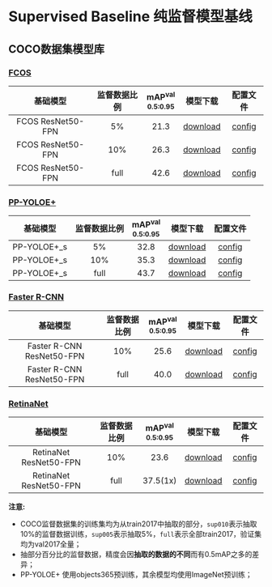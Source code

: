 # Supervised Baseline 纯监督模型基线

## COCO数据集模型库

### [FCOS](../../fcos)

|  基础模型          |    监督数据比例   |  mAP<sup>val<br>0.5:0.95 |  模型下载  |   配置文件   |
| :---------------: | :-------------: | :---------------------: |:--------: | :---------: |
| FCOS ResNet50-FPN |        5%       |       21.3        | [download]() | [config](fcos_r50_fpn_coco_sup005.yml) |
| FCOS ResNet50-FPN |        10%      |       26.3        | [download]() | [config](fcos_r50_fpn_coco_sup010.yml) |
| FCOS ResNet50-FPN |        full     |       42.6        | [download](https://paddledet.bj.bcebos.com/models/fcos_r50_fpn_iou_multiscale_2x_coco.pdparams) | [config](../../fcos/fcos_r50_fpn_iou_multiscale_2x_coco.yml) |


### [PP-YOLOE+](../../ppyoloe)

|  基础模型          |    监督数据比例   |  mAP<sup>val<br>0.5:0.95 |  模型下载  |   配置文件   |
| :---------------: | :-------------: | :---------------------: |:--------: | :---------: |
| PP-YOLOE+_s       |        5%      |        32.8       | [download]() | [config](ppyoloe_plus_crn_s_coco_sup005.yml) |
| PP-YOLOE+_s       |        10%      |       35.3       | [download]() | [config](ppyoloe_plus_crn_s_coco_sup010.yml) |
| PP-YOLOE+_s       |        full     |       43.7       | [download](https://paddledet.bj.bcebos.com/models/ppyoloe_plus_crn_s_80e_coco.pdparams) | [config](../../ppyoloe/ppyoloe_plus_crn_s_80e_coco.yml) |


### [Faster R-CNN](../../faster_rcnn)

|  基础模型          |    监督数据比例   |  mAP<sup>val<br>0.5:0.95 |  模型下载  |   配置文件   |
| :---------------: | :-------------: | :---------------------: |:--------: | :---------: |
| Faster R-CNN ResNet50-FPN |        10%      |       25.6      | [download]() | [config](faster_rcnn_r50_fpn_coco_sup010.yml) |
| Faster R-CNN ResNet50-FPN |        full     |       40.0      | [download](https://paddledet.bj.bcebos.com/models/faster_rcnn_r50_fpn_2x_coco.pdparams) | [config](configs/faster_rcnn/faster_rcnn_r50_fpn_2x_coco.yml) |


### [RetinaNet](../../retinanet)

|  基础模型          |    监督数据比例   |  mAP<sup>val<br>0.5:0.95 |  模型下载  |   配置文件   |
| :---------------: | :-------------: | :---------------------: |:--------: | :---------: |
| RetinaNet ResNet50-FPN |        10%      |       23.6       | [download]() | [config](retinanet_r50_fpn_coco_sup010.yml) |
| RetinaNet ResNet50-FPN |        full     |       37.5(1x)       | [download](https://paddledet.bj.bcebos.com/models/retinanet_r50_fpn_1x_coco.pdparams) | [config](configs/retinanet/retinanet_r50_fpn_1x_coco.yml) |


**注意:**
- COCO监督数据集的训练集均为从train2017中抽取的部分，`sup010`表示抽取10%的监督数据训练，`sup005`表示抽取5%，`full`表示全部train2017，验证集均为val2017全量；
- 抽部分百分比的监督数据，精度会因**抽取的数据的不同**而有0.5mAP之多的差异；
- PP-YOLOE+ 使用objects365预训练，其余模型均使用ImageNet预训练；
